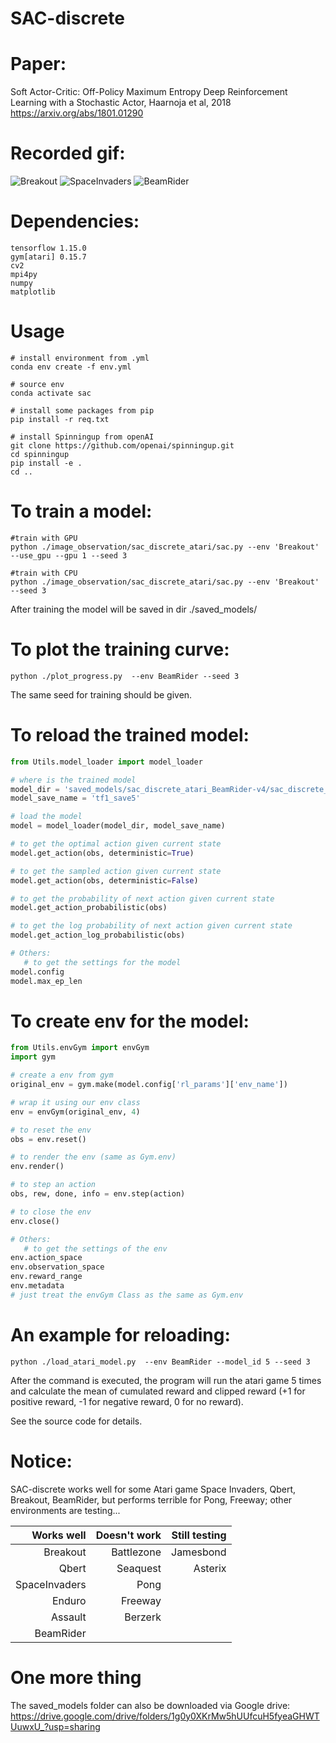 # SAC-discrete


# Paper: 

Soft Actor-Critic: Off-Policy Maximum Entropy Deep Reinforcement Learning with a Stochastic Actor, Haarnoja et al, 2018 https://arxiv.org/abs/1801.01290

# Recorded gif:
![Breakout](./saved_models/Breakout.gif)
![SpaceInvaders](./saved_models/SpaceInvaders.gif)
![BeamRider](./saved_models/BeamRider.gif)


# Dependencies:
```
tensorflow 1.15.0
gym[atari] 0.15.7
cv2
mpi4py
numpy
matplotlib
```

# Usage
```
# install environment from .yml
conda env create -f env.yml

# source env
conda activate sac

# install some packages from pip
pip install -r req.txt

# install Spinningup from openAI
git clone https://github.com/openai/spinningup.git
cd spinningup
pip install -e .
cd ..
```


# To train a model:

```
#train with GPU
python ./image_observation/sac_discrete_atari/sac.py --env 'Breakout' --use_gpu --gpu 1 --seed 3

#train with CPU
python ./image_observation/sac_discrete_atari/sac.py --env 'Breakout' --seed 3

```
After training the model will be saved in dir ./saved_models/

# To plot the training curve:
```
python ./plot_progress.py  --env BeamRider --seed 3
```
The same seed for training should be given.

# To reload the trained model:
```python
from Utils.model_loader import model_loader

# where is the trained model
model_dir = 'saved_models/sac_discrete_atari_BeamRider-v4/sac_discrete_atari_BeamRider-v4_s3/'
model_save_name = 'tf1_save5'

# load the model
model = model_loader(model_dir, model_save_name)

# to get the optimal action given current state
model.get_action(obs, deterministic=True)

# to get the sampled action given current state
model.get_action(obs, deterministic=False)

# to get the probability of next action given current state
model.get_action_probabilistic(obs)

# to get the log probability of next action given current state
model.get_action_log_probabilistic(obs)

# Others:
   # to get the settings for the model
model.config
model.max_ep_len
```

# To create env for the model:

```python
from Utils.envGym import envGym
import gym

# create a env from gym
original_env = gym.make(model.config['rl_params']['env_name'])

# wrap it using our env class
env = envGym(original_env, 4)

# to reset the env
obs = env.reset()

# to render the env (same as Gym.env)
env.render()

# to step an action
obs, rew, done, info = env.step(action)

# to close the env
env.close()

# Others:
   # to get the settings of the env
env.action_space
env.observation_space
env.reward_range
env.metadata
# just treat the envGym Class as the same as Gym.env
```
        

# An example for reloading:
```
python ./load_atari_model.py  --env BeamRider --model_id 5 --seed 3
```

After the command is executed, the program will run the atari game 5 times and calculate the mean of cumulated reward and clipped reward (+1 for positive reward, -1 for negative reward, 0 for no reward).

See the source code for details.


# Notice:

SAC-discrete works well for some Atari game Space Invaders, Qbert, Breakout, BeamRider, but performs terrible for Pong, Freeway; other environments are testing...

|  Works well  | Doesn't work | Still testing |
|  ----:  | ----:  | ----:  | 
| Breakout  | Battlezone | Jamesbond|
| Qbert  | Seaquest | Asterix|
| SpaceInvaders  | Pong | |
| Enduro  | Freeway | |
| Assault  | Berzerk | |
| BeamRider  |  | |

# One more thing

The saved_models folder can also be downloaded via Google drive:
https://drive.google.com/drive/folders/1g0y0XKrMw5hUUfcuH5fyeaGHWTUuwxU_?usp=sharing